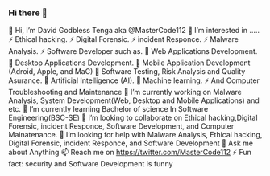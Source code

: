 ### Hi there 👋

👋 Hi, I’m David Godbless Tenga aka @MasterCode112
👀 I’m interested in .....
     ⚡ Ethical hacking.
     ⚡ Digital Forensic.
     ⚡ incident Responce.
     ⚡ Malware Analysis.
     ⚡ Software Developer such as.
             🌱 Web Applications Development.
             🌱 Desktop Applications Development.
             🌱 Mobile Application Development (Adroid, Apple, and MaC)
             🌱 Software Testing, Risk Analysis and Quality Asurance.
             🌱 Artificial Intelligence (AI).
             🌱 Machine learning.
     ⚡ And Computer Troubleshooting and Maintenance
🔭 I’m currently working on Malware Analysis, System Development(Web, Desktop and Mobile Applications) and etc.
🌱 I’m currently learning Bachelor of science In Software Engineering(BSC-SE)
👯 I’m looking to collaborate on Ethical hacking,Digital Forensic, incident Responce, Software Development, and Computer Mainatenance.
🤔 I’m looking for help with Malware Analysis, Ethical hacking, Digital Forensic, incident Responce, and Software Development 
💬 Ask me about Anything
📫 Reach me on https://twitter.com/MasterCode112
⚡ Fun fact: security and Software Development is funny
<!--
**MasterCode112/MasterCode112** is a ✨ _special_ ✨ repository because its `README.md` (this file) appears on your GitHub profile.

Here are some ideas to get you started:
👋 Hi, I’m David Felix aka @blackninja23
👀 I’m interested in Ethicalhacking,Digital Forensic,incident Responce and Malware Analysis
🔭 I’m currently working on Malware Analysis
🌱 I’m currently learning Bachelor of science In Computer Engineering(BSC-CE)
👯 I’m looking to collaborate on Ethical hacking,Digital Forensic and incident Responce
🤔 I’m looking for help with Malware Analysis
💬 Ask me about Anything
📫 Reach me on Twitter
⚡ Fun fact: security is funny
